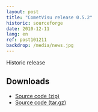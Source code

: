 ```yaml
---
layout: post
title: "CometVisu release 0.5.2"
historic: sourceforge
date: 2010-12-11
lang: en
ref: post101211
backdrop: /media/news.jpg
---
```


Historic release

Downloads
---------

* [Source code (zip)](https://github.com/CometVisu/CometVisu/archive/v0.5.2.zip)
* [Source code (tar.gz)](https://github.com/CometVisu/CometVisu/archive/v0.5.2.tar.gz)